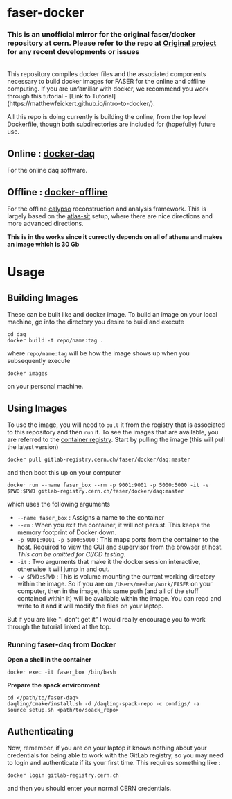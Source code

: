 # faser-docker

### __This is an unofficial mirror for the original faser/docker repository at cern. Please refer to the repo at [Original project](https://gitlab.cern.ch/faser/docker) for any recent developments or issues__
<br>
This repository compiles docker files and the associated components necessary to 
build docker images for FASER for the online and offline computing.  If you are 
unfamiliar with docker, we recommend you work through this tutorial - [Link to Tutorial](https://matthewfeickert.github.io/intro-to-docker/).

All this repo is doing currently is building the online, from the top level Dockerfile, though both subdirectories are included for (hopefully) future use.

## Online : [docker-daq](./docker-daq)
For the online daq software.

## Offline : [docker-offline](./docker-offline)
For the offline [calypso](https://gitlab.cern.ch/faser/calypso) reconstruction 
and analysis framework.  This is largely based on the [atlas-sit](https://gitlab.cern.ch/atlas-sit/docker/tree/master)
setup, where there are nice directions and more advanced directions.

**This is in the works since it currectly depends on all of athena and makes an image which is 30 Gb**

# Usage

## Building Images
These can be built like and docker image.  To build an image on your local machine,
go into the directory you desire to build and execute
```
cd daq
docker build -t repo/name:tag .
```
where `repo/name:tag` will be how the image shows up when you subsequently execute
```
docker images
```
on your personal machine.

## Using Images
To use the image, you will need to `pull` it from the registry that is associated
to this repository and then `run` it.  To see the images that are available, you
are referred to the [container registry](https://gitlab.cern.ch/faser/docker/container_registry).
Start by pulling the image (this will pull the latest version)
```
docker pull gitlab-registry.cern.ch/faser/docker/daq:master
```
and then boot this up on your computer
```
docker run --name faser_box --rm -p 9001:9001 -p 5000:5000 -it -v $PWD:$PWD gitlab-registry.cern.ch/faser/docker/daq:master
```
which uses the following arguments
  - `--name faser_box` : Assigns a name to the container
  - `--rm` : When you exit the container, it will not persist.  This keeps the memory footprint of Docker down.
  - `-p 9001:9001 -p 5000:5000` : This maps ports from the container to the host. Required to view the GUI and supervisor from the browser at host. _This can be omitted for CI/CD testing._
  - `-it` : Two arguments that make it the docker session interactive, otherwise it will jump in and out.
  - `-v $PWD:$PWD` : This is volume mounting the current working directory within the image.  So if you are on `/Users/meehan/work/FASER` on your computer, then in the image, this same path (and all of the stuff contained within it) will be available within the image.  You can read and write to it and it will modify the files on your laptop.

But if you are like "I don't get it" I would really encourage you to work through the tutorial linked at the top.

### __Running faser-daq from Docker__
__Open a shell in the container__
```
docker exec -it faser_box /bin/bash
```
__Prepare the spack environment__
```
cd </path/to/faser-daq>
daqling/cmake/install.sh -d /daqling-spack-repo -c configs/ -a
source setup.sh <path/to/soack_repo>
```

## Authenticating
Now, remember, if you are on your laptop it knows nothing about your credentials for being able
to work with the GitLab registry, so you may need to login and authenticate if its your first time.
This requires something like :
```
docker login gitlab-registry.cern.ch
```
and then you should enter your normal CERN credentials.


